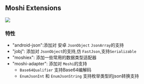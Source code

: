 ## Moshi Extensions

[![](https://jitpack.io/v/yizems/MoshiEx.svg)](https://jitpack.io/#yizems/MoshiEx)

### 特性

- "android-json":添加对 安卓 `JsonObject` `JsonArray`的支持
- "jobj": 添加对 `JsonObject`的支持,仿 `FastJson`,支持`Serializable`
- "moshiex": 添加一些常用的数据类型适配器
- "moshi-adapter": 添加对 `Moshi`的支持
    - `Base64Qualifier` 支持Base64编解码
    - `EnumJsonInt` 和 `EnumJsonString` 支持枚举类型的json转换支持
    

